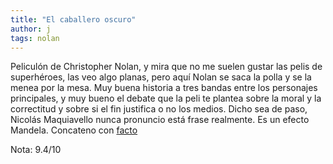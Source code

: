 ```yaml
---
title: "El caballero oscuro"
author: j
tags: nolan
---
```


Peliculón de Christopher Nolan, y mira que no me suelen gustar las pelis de superhéroes, las veo algo planas, pero aquí Nolan se saca la polla y se la menea por la mesa. Muy buena historia a tres bandas entre los personajes principales, y muy bueno el debate que la peli te plantea sobre la moral y la correctitud y sobre si el fin justifica o no los medios. Dicho sea de paso, Nicolás Maquiavello nunca pronuncio está frase realmente. Es un efecto Mandela. Concateno con [facto](/elfactodiario/_posts/2025-09-28-maquiavello.md)

Nota: 9.4/10
